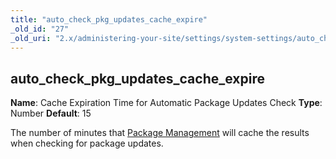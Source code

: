 ```yaml
---
title: "auto_check_pkg_updates_cache_expire"
_old_id: "27"
_old_uri: "2.x/administering-your-site/settings/system-settings/auto_check_pkg_updates_cache_expire"
---
```


## auto\_check\_pkg\_updates\_cache\_expire

**Name**: Cache Expiration Time for Automatic Package Updates Check 
**Type**: Number 
**Default**: 15

The number of minutes that [Package Management](developing-in-modx/advanced-development/package-management "Package Management") will cache the results when checking for package updates.